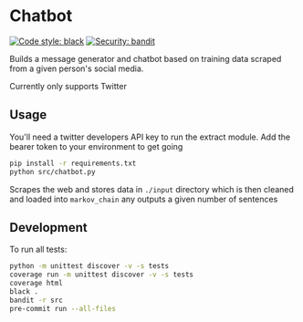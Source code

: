 # Chatbot

[![Code style: black](https://img.shields.io/badge/code%20style-black-000000.svg)](https://github.com/psf/black)
[![Security: bandit](https://img.shields.io/badge/security-bandit-yellow.svg)](https://github.com/PyCQA/bandit)

Builds a message generator and chatbot based on training data scraped from a
given person's social media.

Currently only supports Twitter

## Usage

You'll need a twitter developers API key to run the extract module. Add the
bearer token to your environment to get going

```sh
pip install -r requirements.txt
python src/chatbot.py
```

Scrapes the web and stores data in `./input` directory which is then cleaned
and loaded into `markov_chain` any outputs a given number of sentences

## Development

To run all tests:

```sh
python -m unittest discover -v -s tests
coverage run -m unittest discover -v -s tests
coverage html
black .
bandit -r src
pre-commit run --all-files
```
